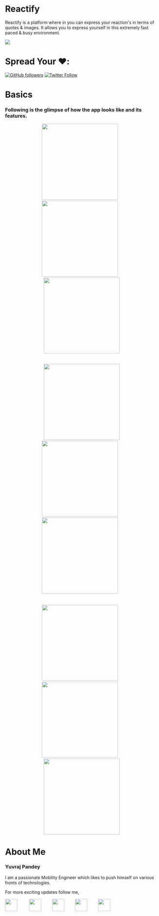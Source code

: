 # Reactify

Reactify is a platform where in you can express your reaction's in terms of quotes & images. It allows you to express yourself in this extremely fast paced & busy environment.

<p float="left">
  <img src="https://github.com/yuvraj24/Reactify/blob/master/screenshot/screenshot1.jpeg" />
</p> 

# Spread Your ❤️:

[![GitHub followers](https://img.shields.io/github/followers/yuvraj24.svg?style=social&label=Follow)](https://github.com/yuvraj24)  [![Twitter Follow](https://img.shields.io/twitter/follow/yuvrajpandey24.svg?style=social)](https://twitter.com/yuvrajpandey24)

# Basics

### Following is the glimpse of how the app looks like and its features.

<p align="center">
<img src="https://github.com/yuvraj24/Reactify/blob/master/screenshot/login.png" width="250"/>&nbsp;&nbsp;&nbsp;<img src="https://github.com/yuvraj24/Reactify/blob/master/screenshot/home.png" width="250" />&nbsp;&nbsp;&nbsp;<img
src="https://github.com/yuvraj24/Reactify/blob/master/screenshot/create_empty.png" width="250"/> <br><br><br>&nbsp;&nbsp;&nbsp;<img
src="https://github.com/yuvraj24/Reactify/blob/master/screenshot/attach.png" width="250"/>&nbsp;&nbsp;&nbsp;<img
src="https://github.com/yuvraj24/Reactify/blob/master/screenshot/create.png" width="250"/>&nbsp;&nbsp;&nbsp;<img
src="https://github.com/yuvraj24/Reactify/blob/master/screenshot/profile1.png" width="250"/>&nbsp;&nbsp;&nbsp;<br><br><br><img
src="https://github.com/yuvraj24/Reactify/blob/master/screenshot/profile.png" width="250"/>&nbsp;&nbsp;&nbsp;<img
src="https://github.com/yuvraj24/Reactify/blob/master/screenshot/post.png" width="250"/>&nbsp;&nbsp;&nbsp;<img
src="https://github.com/yuvraj24/Reactify/blob/master/screenshot/share.png" width="250"/>
  </p>
 
 
# About Me

### Yuvraj Pandey
I am a passionate Mobility Engineer which likes to push himself on various fronts of technologies.  

For more exciting updates follow me,

<a href="https://twitter.com/yuvrajpandey24" target="_blank"><img src="https://github.com/yuvraj24/LiveSmashBar/blob/master/images/twitter.png" width="40" height="40"></a> &nbsp;&nbsp;&nbsp;&nbsp;&nbsp;&nbsp;&nbsp;&nbsp;&nbsp;<a href="https://www.linkedin.com/in/yuvraj24" target="_blank"><img src="https://github.com/yuvraj24/LiveSmashBar/blob/master/images/linkedin.png" width="40" height="40"></a>&nbsp;&nbsp;&nbsp;&nbsp;&nbsp;&nbsp;&nbsp;&nbsp;&nbsp;<a href="https://github.com/yuvraj24" target="_blank"><img src="https://github.com/yuvraj24/LiveSmashBar/blob/master/images/github.png" height="40"></a>&nbsp;&nbsp;&nbsp;&nbsp;&nbsp;&nbsp;&nbsp;&nbsp;&nbsp;<a href="https://medium.com/@yuvrajpandey24" target="_blank"><img src="https://github.com/yuvraj24/LiveSmashBar/blob/master/images/medium.png" width="40" height="40"></a>&nbsp;&nbsp;&nbsp;&nbsp;&nbsp;&nbsp;&nbsp;&nbsp;&nbsp;<a href="https://play.google.com/store/apps/developer?id=Yuvraj+Pandey"><img src="https://github.com/yuvraj24/LiveSmashBar/blob/master/images/playstore.png" width="40" height="40"></a>
